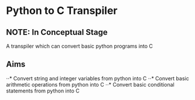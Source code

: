 # Python to C Transpiler
## NOTE: In Conceptual Stage

A transpiler which can convert basic python programs into C

## Aims

⋅⋅* Convert string and integer variables from python into C
⋅⋅* Convert basic arithmetic operations from python into C
⋅⋅* Convert basic conditional statements from python into C